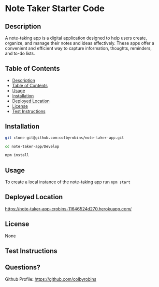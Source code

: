 # Note Taker Starter Code

## Description
A note-taking app is a digital application designed to help users create, organize, and manage their notes and ideas effectively. 
These apps offer a convenient and efficient way to capture information, thoughts, reminders, and to-do lists.


## Table of Contents

* [Description](#Description)
* [Table of Contents](#table-of-contents)
* [Usage](#usage)
* [Installation](#Installation)
* [Deployed Location](#deployed-location)
* [License](#License)
* [Test Instructions](#test-instructions)


## Installation

```Bash
git clone git@github.com:colbyrobins/note-taker-app.git

cd note-taker-app/Develop

npm install

```

## Usage

To create a local instance of the note-taking app run `npm start`

## Deployed Location 

https://note-taker-app-crobins-11646524d270.herokuapp.com/


## License

None

## Test Instructions

## Questions?

Github Profile: <https://github.com/colbyrobins>